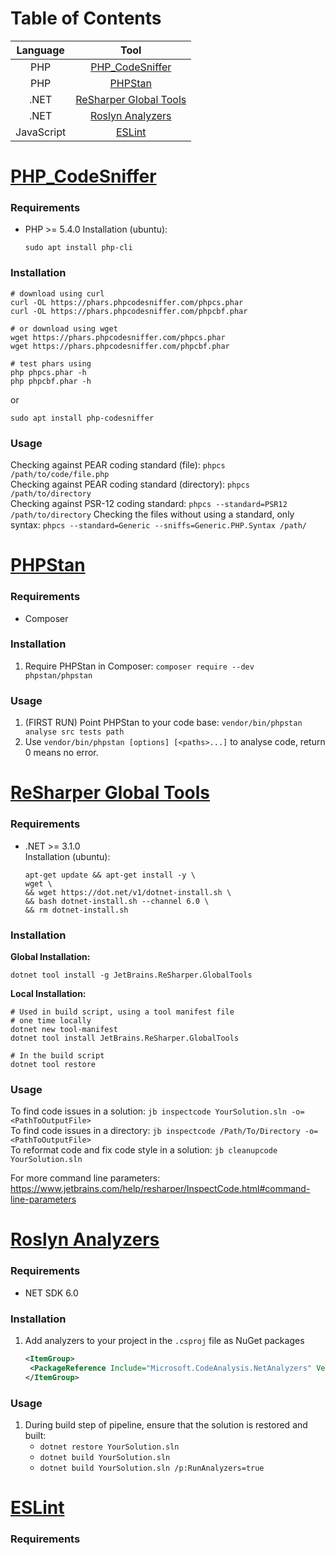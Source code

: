 # Table of Contents
| Language | Tool |
|:-:|:-:|
|PHP|[PHP_CodeSniffer](#php_codesniffer)|
|PHP|[PHPStan](#phpstan)|
|.NET|[ReSharper Global Tools](#resharper-global-tools)|
|.NET|[Roslyn Analyzers](#roslyn-analyzers)|
|JavaScript|[ESLint](#eslint)|


# [PHP_CodeSniffer](https://github.com/PHPCSStandards/PHP_CodeSniffer/)

### Requirements
- PHP >= 5.4.0
    Installation (ubuntu):
    ```
    sudo apt install php-cli
    ```

### Installation
```
# download using curl
curl -OL https://phars.phpcodesniffer.com/phpcs.phar
curl -OL https://phars.phpcodesniffer.com/phpcbf.phar

# or download using wget
wget https://phars.phpcodesniffer.com/phpcs.phar
wget https://phars.phpcodesniffer.com/phpcbf.phar

# test phars using
php phpcs.phar -h
php phpcbf.phar -h
```

or

`sudo apt install php-codesniffer`

### Usage
Checking against PEAR coding standard (file): `phpcs /path/to/code/file.php` \
Checking against PEAR coding standard (directory): `phpcs /path/to/directory` \
Checking against PSR-12 coding standard: `phpcs --standard=PSR12 /path/to/directory`
Checking the files without using a standard, only syntax: `phpcs --standard=Generic --sniffs=Generic.PHP.Syntax /path/`

# [PHPStan](#https://phpstan.org/user-guide/getting-started)
### Requirements
- Composer

### Installation
1. Require PHPStan in Composer: `composer require --dev phpstan/phpstan`

### Usage
1. (FIRST RUN) Point PHPStan to your code base: `vendor/bin/phpstan analyse src tests path`
2. Use `vendor/bin/phpstan [options] [<paths>...]` to analyse code, return 0 means no error.

# [ReSharper Global Tools](https://www.jetbrains.com/help/resharper/ReSharper_Command_Line_Tools.html)

### Requirements
- .NET >= 3.1.0 \
    Installation (ubuntu):
    ```
    apt-get update && apt-get install -y \
    wget \
    && wget https://dot.net/v1/dotnet-install.sh \
    && bash dotnet-install.sh --channel 6.0 \
    && rm dotnet-install.sh
    ```

### Installation
__Global Installation:__
```
dotnet tool install -g JetBrains.ReSharper.GlobalTools
```

__Local Installation:__
```
# Used in build script, using a tool manifest file
# one time locally
dotnet new tool-manifest
dotnet tool install JetBrains.ReSharper.GlobalTools

# In the build script
dotnet tool restore
```

### Usage
To find code issues in a solution: `jb inspectcode YourSolution.sln -o=<PathToOutputFile>` \
To find code issues in a directory: `jb inspectcode /Path/To/Directory -o=<PathToOutputFile>` \
To reformat code and fix code style in a solution: `jb cleanupcode YourSolution.sln`

For more command line parameters:
https://www.jetbrains.com/help/resharper/InspectCode.html#command-line-parameters

# [Roslyn Analyzers](https://github.com/dotnet/roslyn-analyzers)
### Requirements
- NET SDK 6.0

### Installation
1. Add analyzers to your project in the `.csproj` file as NuGet packages
   ```xml
   <ItemGroup>
    <PackageReference Include="Microsoft.CodeAnalysis.NetAnalyzers" Version="7.0.0" />
   </ItemGroup>
   ```

### Usage
1. During build step of pipeline, ensure that the solution is restored and built:
    - `dotnet restore YourSolution.sln`
    - `dotnet build YourSolution.sln`
    - `dotnet build YourSolution.sln /p:RunAnalyzers=true`


# [ESLint](https://eslint.org/)
### Requirements
